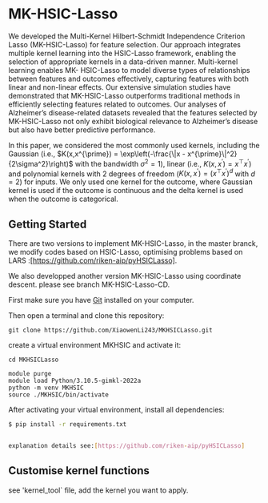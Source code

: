 # MK-HSIC-Lasso

We developed the Multi-Kernel Hilbert-Schmidt Independence Criterion Lasso (MK-HSIC-Lasso)
for feature selection. Our approach integrates multiple kernel learning into the HSIC-Lasso framework,
enabling the selection of appropriate kernels in a data-driven manner. Multi-kernel learning enables MK-
HSIC-Lasso to model diverse types of relationships between features and outcomes effectively, capturing
features with both linear and non-linear effects. Our extensive simulation studies have demonstrated that
MK-HSIC-Lasso outperforms traditional methods in efficiently selecting features related to outcomes. Our
analyses of Alzheimer’s disease-related datasets revealed that the features selected by MK-HSIC-Lasso not
only exhibit biological relevance to Alzheimer’s disease but also have better predictive performance.

In this paper, we considered the most commonly used kernels, including the Gaussian (i.e., $K(x,x^{\prime}) = \exp\left(-\frac{\|x - x^{\prime}\|^2}{2\sigma^2}\right)$ with the bandwidth $\sigma^2 = 1$), linear (i.e., $K(x,x^{\prime}) = x^\top x^{\prime}$) and polynomial kernels with 2 degrees of freedom ($K(x,x^{\prime}) = (x^\top x^{\prime})^d$ with $d=2$) for inputs. We only used one kernel for the outcome, where Gaussian kernel is used if the outcome is continuous and the delta kernel is used when the outcome is categorical. 


## Getting Started

There are two versions to implement MK-HSIC-Lasso, in the master branck, we modify codes based on HSIC-Lasso, optimising problems based on LARS :[https://github.com/riken-aip/pyHSICLasso].

We also developped another version MK-HSIC-Lasso using coordinate descent. please see branch MK-HSIC-Lasso-CD. 


First make sure you have [Git](https://git-scm.com/downloads) installed on your computer.

Then open a terminal and clone this repository:

```
git clone https://github.com/XiaowenLi243/MKHSICLasso.git
```

create a virtual environment MKHSIC and activate it:

```
cd MKHSICLasso

module purge
module load Python/3.10.5-gimkl-2022a
python -m venv MKHSIC 
source ./MKHSIC/bin/activate

```
After activating your virtual environment, install all dependencies:

```sh
$ pip install -r requirements.txt


explanation details see:[https://github.com/riken-aip/pyHSICLasso]


```

## Customise kernel functions

see 'kernel_tool` file, add the kernel you want to apply.


